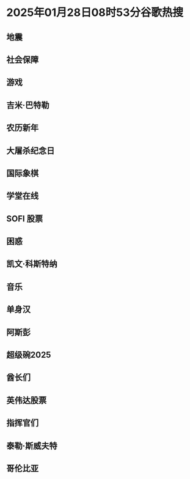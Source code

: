 # 2025年01月28日08时53分谷歌热搜

## 地震

## 社会保障

## 游戏

## 吉米·巴特勒

## 农历新年

## 大屠杀纪念日

## 国际象棋

## 学堂在线

## SOFI 股票

## 困惑

## 凯文·科斯特纳

## 音乐

## 单身汉

## 阿斯彭

## 超级碗2025

## 酋长们

## 英伟达股票

## 指挥官们

## 泰勒·斯威夫特

## 哥伦比亚


